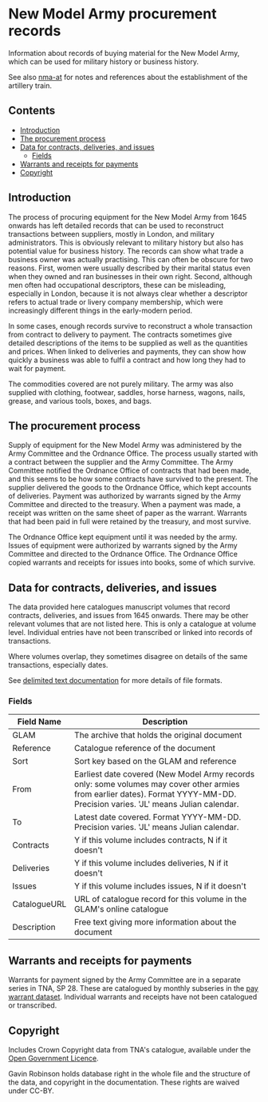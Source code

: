 # New Model Army procurement records

Information about records of buying material for the New Model Army, which can be used for military history or business history.

See also [nma-at](https://github.com/drgavinr/cc-by-data/blob/main/nma-procurement/nma-at.md) for notes and references about the establishment of the artillery train.

## Contents

- [Introduction](#introduction)
- [The procurement process](#the-procurement-process)
- [Data for contracts, deliveries, and issues](#data-for-contracts-deliveries-and-issues)
  - [Fields](#fields)
- [Warrants and receipts for payments](#warrants-and-receipts-for-payments)
- [Copyright](#copyright)

## Introduction

The process of procuring equipment for the New Model Army from 1645 onwards has left detailed records that can be used to reconstruct transactions between suppliers, mostly in London, and military administrators. This is obviously relevant to military history but also has potential value for business history. The records can show what trade a business owner was actually practising. This can often be obscure for two reasons. First, women were usually described by their marital status even when they owned and ran businesses in their own right. Second, although men often had occupational descriptors, these can be misleading, especially in London, because it is not always clear whether a descriptor refers to actual trade or livery company membership, which were increasingly different things in the early-modern period.

In some cases, enough records survive to reconstruct a whole transaction from contract to delivery to payment. The contracts sometimes give detailed descriptions of the items to be supplied as well as the quantities and prices. When linked to deliveries and payments, they can show how quickly a business was able to fulfil a contract and how long they had to wait for payment.

The commodities covered are not purely military. The army was also supplied with clothing, footwear, saddles, horse harness, wagons, nails, grease, and various tools, boxes, and bags.

## The procurement process

Supply of equipment for the New Model Army was administered by the Army Committee and the Ordnance Office. The process usually started with a contract between the supplier and the Army Committee. The Army Committee notified the Ordnance Office of contracts that had been made, and this seems to be how some contracts have survived to the present. The supplier delivered the goods to the Ordnance Office, which kept accounts of deliveries. Payment was authorized by warrants signed by the Army Committee and directed to the treasury. When a payment was made, a receipt was written on the same sheet of paper as the warrant. Warrants that had been paid in full were retained by the treasury, and most survive.

The Ordnance Office kept equipment until it was needed by the army. Issues of equipment were authorized by warrants signed by the Army Committee and directed to the Ordnance Office. The Ordnance Office copied warrants and receipts for issues into books, some of which survive.

## Data for contracts, deliveries, and issues

The data provided here catalogues manuscript volumes that record contracts, deliveries, and issues from 1645 onwards. There may be other relevant volumes that are not listed here. This is only a catalogue at volume level. Individual entries have not been transcribed or linked into records of transactions.

Where volumes overlap, they sometimes disagree on details of the same transactions, especially dates.

See [delimited text documentation](https://github.com/drgavinr/cc-by-data/blob/main/delimited-text.md) for more details of file formats.

### Fields

| Field Name | Description |
| --- | --- |
| GLAM | The archive that holds the original document |
| Reference | Catalogue reference of the document |
| Sort | Sort key based on the GLAM and reference |
| From | Earliest date covered (New Model Army records only: some volumes may cover other armies from earlier dates). Format YYYY-MM-DD. Precision varies. 'JL' means Julian calendar. |
| To | Latest date covered. Format YYYY-MM-DD. Precision varies. 'JL' means Julian calendar. |
| Contracts | Y if this volume includes contracts, N if it doesn't |
| Deliveries | Y if this volume includes deliveries, N if it doesn't |
| Issues | Y if this volume includes issues, N if it doesn't |
| CatalogueURL | URL of catalogue record for this volume in the GLAM's online catalogue |
| Description | Free text giving more information about the document |

## Warrants and receipts for payments

Warrants for payment signed by the Army Committee are in a separate series in TNA, SP 28. These are catalogued by monthly subseries in the [pay warrant dataset](https://github.com/drgavinr/cc-by-data/tree/main/army-pay/warrants). Individual warrants and receipts have not been catalogued or transcribed.

## Copyright

Includes Crown Copyright data from TNA's catalogue, available under the [Open Government Licence](https://www.nationalarchives.gov.uk/doc/open-government-licence/version/3/).

Gavin Robinson holds database right in the whole file and the structure of the data, and copyright in the documentation. These rights are waived under CC-BY.
